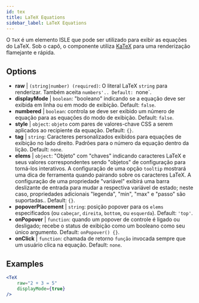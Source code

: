 ```yaml
---
id: tex
title: LaTeX Equations
sidebar_label: LaTeX Equations
---
```


O `TeX` é um elemento ISLE que pode ser utilizado para exibir as equações do LaTeX. Sob o capô, o componente utiliza [KaTeX](https://github.com/Khan/KaTeX) para uma renderização flamejante e rápida.

## Options

* __raw__ | `(string|number) (required)`: O literal LaTeX `string` para renderizar. Também aceita `numbers'.. Default: `none`.
* __displayMode__ | `boolean`: "booleano" indicando se a equação deve ser exibida em linha ou em modo de exibição. Default: `false`.
* __numbered__ | `boolean`: controla se deve ser exibido um número de equação para as equações do modo de exibição. Default: `false`.
* __style__ | `object`: `objeto` com pares de valores-chave CSS a serem aplicados ao recipiente da equação. Default: `{}`.
* __tag__ | `string`: Caracteres personalizados exibidos para equações de exibição no lado direito. Padrões para o número da equação dentro da lição. Default: `none`.
* __elems__ | `object`: "Objeto" com "chaves" indicando caracteres LaTeX e seus valores correspondentes sendo "objetos" de configuração para torná-los interativos. A configuração de uma opção `tooltip` mostrará uma dica de ferramenta quando pairando sobre os caracteres LaTeX. A configuração de uma propriedade "variável" exibirá uma barra deslizante de entrada para mudar a respectiva variável de estado; neste caso, propriedades adicionais "legenda", "min", "max" e "passo" são suportadas.. Default: `{}`.
* __popoverPlacement__ | `string`: posição popover para os `elems` especificados (ou `cabeçar`, `direita`, `bottom`, ou `esquerda`). Default: `'top'`.
* __onPopover__ | `function`: quando um popover de controle é ligado ou desligado; recebe o status de exibição como um booleano como seu único argumento. Default: `onPopover() {}`.
* __onClick__ | `function`: chamada de retorno `função` invocada sempre que um usuário clica na equação. Default: `none`.


## Examples

```jsx live
<TeX
    raw="2 + 3 = 5"
    displayMode={true}
/>
```



